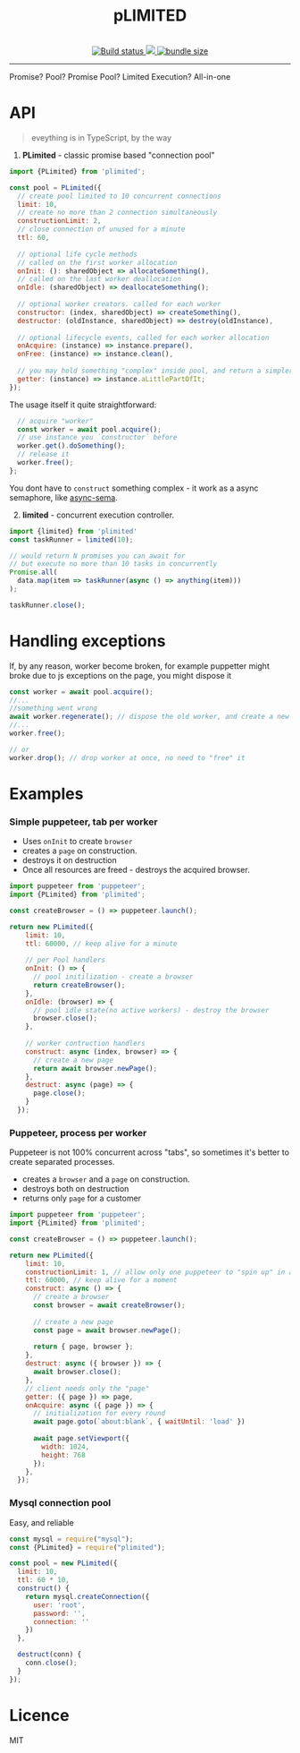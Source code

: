 <div align="center">
  <h1>pLIMITED</h1>
  <br/>  
  <a href="https://travis-ci.org/theKashey/plimited">
     <img src="https://travis-ci.org/theKashey/plimited.svg?branch=master" alt="Build status">
  </a>
  
  <a href="https://www.npmjs.com/package/plimited">
   <img src="https://img.shields.io/npm/v/plimited.svg?style=flat-square" />
  </a>
  
  <a href="https://bundlephobia.com/result?p=plimited">
    <img src="https://img.shields.io/bundlephobia/minzip/plimited.svg" alt="bundle size">
  </a> 
  
  <br/>  
</div>  

-----
Promise? Pool? Promise Pool? Limited Execution? All-in-one

# API
> eveything is in TypeScript, by the way

1. __PLimited__ - classic promise based "connection pool"
```js
import {PLimited} from 'plimited';

const pool = PLimited({
  // create pool limited to 10 concurrent connections
  limit: 10,
  // create no more than 2 connection simultaneously
  constructionLimit: 2, 
  // close connection of unused for a minute
  ttl: 60,
  
  // optional life cycle methods
  // called on the first worker allocation
  onInit: (): sharedObject => allocateSomething(),
  // called on the last worker deallocation
  onIdle: (sharedObject) => deallocateSomething();
  
  // optional worker creators. called for each worker  
  constructor: (index, sharedObject) => createSomething(),
  destructor: (oldInstance, sharedObject) => destroy(oldInstance),
  
  // optional lifecycle events, called for each worker allocation
  onAcquire: (instance) => instance.prepare(),
  onFree: (instance) => instance.clean(),
  
  // you may hold something "complex" inside pool, and return a simpler API for the customer
  getter: (instance) => instance.aLittlePartOfIt;
});
```

The usage itself it quite straightforward:
```js
  // acquire "worker"
  const worker = await pool.acquire();
  // use instance you `constructor` before
  worker.get().doSomething();
  // release it
  worker.free();
};
```
You dont have to `construct` something complex - it work as a async semaphore, like [async-sema](https://github.com/zeit/async-sema).

2. __limited__ - concurrent execution controller.

```js
import {limited} from 'plimited'
const taskRunner = limited(10);

// would return N promises you can await for
// but execute no more than 10 tasks in concurrently
Promise.all(
  data.map(item => taskRunner(async () => anything(item)))
);

taskRunner.close();
```

# Handling exceptions
If, by any reason, worker become broken, for example puppetter might broke due to js exceptions on the page,
you might dispose it
```js
const worker = await pool.acquire();
//...
//something went wrong
await worker.regenerate(); // dispose the old worker, and create a new one
//...
worker.free();

// or
worker.drop(); // drop worker at once, no need to "free" it
```

# Examples
### Simple puppeteer, tab per worker
- Uses `onInit` to create `browser`
- creates a `page` on construction.
- destroys it on destruction
- Once all resources are freed - destroys the acquired browser.

```js
import puppeteer from 'puppeteer';
import {PLimited} from 'plimited';

const createBrowser = () => puppeteer.launch();

return new PLimited({
    limit: 10,
    ttl: 60000, // keep alive for a minute
    
    // per Pool handlers
    onInit: () => {
      // pool initilization - create a browser
      return createBrowser();
    },
    onIdle: (browser) => {
      // pool idle state(no active workers) - destroy the browser
      browser.close();
    },
    
    // worker contruction handlers
    construct: async (index, browser) => {
      // create a new page
      return await browser.newPage();     
    },
    destruct: async (page) => {
      page.close();
    }
  });
```

### Puppeteer, process per worker
Puppeteer is not 100% concurrent across "tabs", so sometimes it's better to create separated processes.
- creates a `browser` and a `page` on construction.
- destroys both on destruction
- returns only `page` for a customer
```js
import puppeteer from 'puppeteer';
import {PLimited} from 'plimited';

const createBrowser = () => puppeteer.launch();

return new PLimited({
    limit: 10,
    constructionLimit: 1, // allow only one puppeteer to "spin up" in a single point in time
    ttl: 60000, // keep alive for a moment
    construct: async () => {
      // create a browser
      const browser = await createBrowser();
      
      // create a new page
      const page = await browser.newPage();
     
      return { page, browser };
    },
    destruct: async ({ browser }) => {
      await browser.close();
    },
    // client needs only the "page" 
    getter: ({ page }) => page,
    onAcquire: async ({ page }) => {
      // initialization for every round
      await page.goto(`about:blank`, { waitUntil: 'load' })
      
      await page.setViewport({
        width: 1024,
        height: 768
      });
    },
  });
```

### Mysql connection pool
Easy, and reliable
```js
const mysql = require("mysql");
const {PLimited} = require("plimited");

const pool = new PLimited({
  limit: 10,
  ttl: 60 * 10,
  construct() {
    return mysql.createConnection({
      user: 'root',
      password: '',
      connection: ''
    })
  },

  destruct(conn) {
    conn.close();
  }
});
```

# Licence 
MIT
